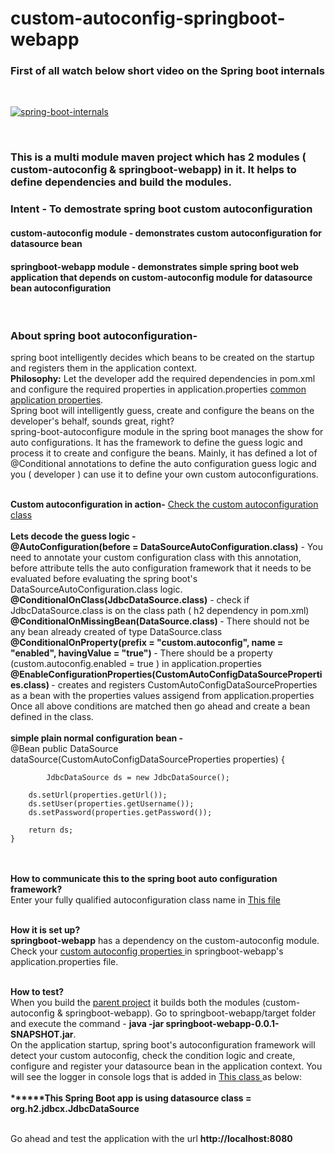 # custom-autoconfig-springboot-webapp

<h3> First of all watch below short video on the Spring boot internals </h3> <br/>

[![spring-boot-internals](https://user-images.githubusercontent.com/93635967/226583230-4715698d-2179-4be4-a118-06a2b5d080ce.jpg)](https://youtu.be/-qO1Mm8DNOc)

<br/>
<h3> This is a multi module maven project which has 2 modules ( custom-autoconfig & springboot-webapp) in it. It helps to define dependencies and build the modules. <h3/>
<h3> <b> Intent -</b> To demostrate spring boot custom autoconfiguration </h3>
<h4> <b> custom-autoconfig module -</b> demonstrates custom autoconfiguration for datasource bean </h4>
<h4> <b> springboot-webapp module -</b> demonstrates simple spring boot web application that depends on custom-autoconfig module for datasource bean autoconfiguration </h4> <br/>

<h3>About spring boot autoconfiguration-</h3> spring boot intelligently decides which beans to be created on the startup and registers them in the application context.<br/>
<b> Philosophy:</b> Let the developer add the required dependencies in pom.xml and configure the required properties in application.properties <a href="https://docs.spring.io/spring-boot/docs/current/reference/html/application-properties.html">common application properties</a>. <br/>
Spring boot will intelligently guess, create and configure the beans on the developer's behalf, sounds great, right? <br/>
spring-boot-autoconfigure module in the spring boot manages the show for auto configurations. It has the framework to define the guess logic and process it to create and configure the beans. Mainly, it has defined a lot of @Conditional annotations to define the auto configuration guess logic and you ( developer ) can use it to define your own custom autoconfigurations.<br/><br/>

<b>Custom autoconfiguration in action-</b> <a href="https://github.com/mane-ashok/custom-autoconfig-springboot-webapp/blob/main/custom-autoconfig/src/main/java/org/ashok/custom/autoconfig/CustomDatasourceAutoconfiguration.java">Check the custom autoconfiguration class</a> <br/><br/>
<b> Lets decode the guess logic -</b> <br/>
<b>@AutoConfiguration(before = DataSourceAutoConfiguration.class)</b> - You need to annotate your custom configuration class with this annotation, before attribute tells the auto configuration framework that it needs to be evaluated before evaluating the spring boot's DataSourceAutoConfiguration.class logic. <br/>
<b>@ConditionalOnClass(JdbcDataSource.class)</b> - check if JdbcDataSource.class is on the class path ( h2 dependency in pom.xml) <br/>
<b>@ConditionalOnMissingBean(DataSource.class) </b> - There should not be any bean already created of type DataSource.class <br/>
<b>@ConditionalOnProperty(prefix = "custom.autoconfig", name = "enabled", havingValue = "true") </b> - There should be a property (custom.autoconfig.enabled = true )  in application.properties <br/>
<b>@EnableConfigurationProperties(CustomAutoConfigDataSourceProperties.class) </b> - creates and registers CustomAutoConfigDataSourceProperties as a bean with the properties values assigend from application.properties <br/>
Once all above conditions are matched then go ahead and create a bean defined in the class. <br/><br/>
<b> simple plain normal configuration bean - </b><br/>
    @Bean
    public DataSource dataSource(CustomAutoConfigDataSourceProperties properties) {
        
		    JdbcDataSource ds = new JdbcDataSource();
        
        ds.setUrl(properties.getUrl());
        ds.setUser(properties.getUsername());
        ds.setPassword(properties.getPassword());
              
        return ds;
    }
<br/><br/>
<b> How to communicate this to the spring boot auto configuration framework?</b> <br/>
Enter your fully qualified autoconfiguration class name in <a href="https://github.com/mane-ashok/custom-autoconfig-springboot-webapp/blob/main/custom-autoconfig/src/main/resources/META-INF/spring/org.springframework.boot.autoconfigure.AutoConfiguration.imports">This file</a> <br/><br/>

<b>How it is set up?</b> <br/>
<b>springboot-webapp</b> has a dependency on the custom-autoconfig module. Check your <a href="https://github.com/mane-ashok/custom-autoconfig-springboot-webapp/blob/main/springboot-webapp/src/main/resources/application.properties">custom autoconfig properties </a> in springboot-webapp's application.properties file. <br/><br/>

<b> How to test? </b> <br/>
When you build the <a href="https://github.com/mane-ashok/custom-autoconfig-springboot-webapp">parent project</a> it builds both the modules (custom-autoconfig & springboot-webapp). Go to springboot-webapp/target folder and execute the command - <b>java -jar springboot-webapp-0.0.1-SNAPSHOT.jar</b>. <br/>
On the application startup, spring boot's autoconfiguration framework will detect your custom autoconfig, check the condition logic and create, configure and register your datasource bean in the application context. You will see the logger in console logs that is added in <a href="https://github.com/mane-ashok/custom-autoconfig-springboot-webapp/blob/main/springboot-webapp/src/main/java/org/ashok/springboot/SpringBootWebapp.java"> This class </a> as below:<br/><br/>
<b>******This Spring Boot app is using datasource class = org.h2.jdbcx.JdbcDataSource</b> <br/><br/>

Go ahead and test the application with the url <b> http://localhost:8080 </b>












